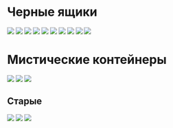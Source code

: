 # Черные ящики 
<img src="https://github.com/nirtothunder/blitz_server_content/blob/main/server_vars/content/images/containers/lesta/blackbox_1.png"/>
<img src="https://github.com/nirtothunder/blitz_server_content/blob/main/server_vars/content/images/containers/lesta/blackbox_2.png"/>
<img src="https://github.com/nirtothunder/blitz_server_content/blob/main/server_vars/content/images/containers/lesta/blackbox_3.png"/>
<img src="https://github.com/nirtothunder/blitz_server_content/blob/main/server_vars/content/images/containers/lesta/blackbox_4.png"/>
<img src="https://github.com/nirtothunder/blitz_server_content/blob/main/server_vars/content/images/containers/lesta/blackbox_5.png"/>
<img src="https://github.com/nirtothunder/blitz_server_content/blob/main/server_vars/content/images/containers/lesta/blackbox_6.png"/>
<img src="https://github.com/nirtothunder/blitz_server_content/blob/main/server_vars/content/images/containers/lesta/blackbox_7.png"/>
<img src="https://github.com/nirtothunder/blitz_server_content/blob/main/server_vars/content/images/containers/lesta/blackbox_8.png"/>
<img src="https://github.com/nirtothunder/blitz_server_content/blob/main/server_vars/content/images/containers/lesta/blackbox_9.png"/>
<img src="https://github.com/nirtothunder/blitz_server_content/blob/main/server_vars/content/images/containers/lesta/blackbox_10.png"/>

# Мистические контейнеры

<img src="https://github.com/nirtothunder/blitz_server_content/blob/main/server_vars/content/images/containers/lesta/mystical_1.png"/>
<img src="https://github.com/nirtothunder/blitz_server_content/blob/main/server_vars/content/images/containers/lesta/mystical_2.png"/>
<img src="https://github.com/nirtothunder/blitz_server_content/blob/main/server_vars/content/images/containers/lesta/mystical_3.png"/>

## Старые

<img src="https://github.com/nirtothunder/blitz_server_content/blob/main/server_vars/content/images/containers/lesta/old_mystical_1.png"/>
<img src="https://github.com/nirtothunder/blitz_server_content/blob/main/server_vars/content/images/containers/lesta/old_mystical_2.png"/>
<img src="https://github.com/nirtothunder/blitz_server_content/blob/main/server_vars/content/images/containers/lesta/old_mystical_3.png"/>
